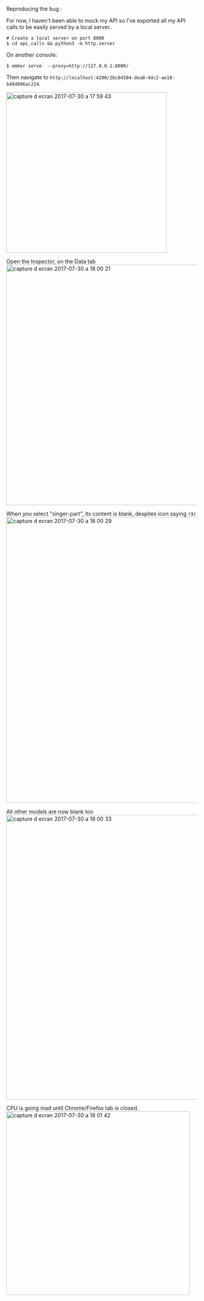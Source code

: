 Reproducing the bug :

For now, I haven't been able to mock my API so I've exported all my API calls to be easily served by a local server..

```console
# Create a local server on port 8000
$ cd api_calls && python3 -m http.server
```

On another console:
```console
$ ember serve  --proxy=http://127.0.0.1:8000/
```

Then navigate to ``http://localhost:4200/2bc84504-dea0-4dc2-ae18-b49d096ac224``.

<img width="422" alt="capture d ecran 2017-07-30 a 17 59 43" src="https://user-images.githubusercontent.com/1457576/28754997-9de3b7c6-7551-11e7-97f6-22dc50df0660.png">


Open the Inspector, on the Data tab
<img width="632" alt="capture d ecran 2017-07-30 a 18 00 21" src="https://user-images.githubusercontent.com/1457576/28754996-9de3bc76-7551-11e7-9134-d05f1d1e2d90.png">


When you select "singer-part", its content is blank, despites icon saying `(9)`
<img width="752" alt="capture d ecran 2017-07-30 a 18 00 29" src="https://user-images.githubusercontent.com/1457576/28754998-9de4894e-7551-11e7-8db3-870fa28d0385.png">


All other models are now blank too
<img width="748" alt="capture d ecran 2017-07-30 a 18 00 33" src="https://user-images.githubusercontent.com/1457576/28754995-9ddc7330-7551-11e7-83b5-954c7447c560.png">


CPU is going mad until Chrome/Firefox tab is closed.
<img width="483" alt="capture d ecran 2017-07-30 a 18 01 42" src="https://user-images.githubusercontent.com/1457576/28754994-9dc9c7d0-7551-11e7-973b-6966bf95f493.png">
